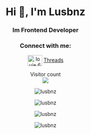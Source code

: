 <h1 align="center">Hi 👋, I'm Lusbnz</h1>
<h3 align="center">Im Frontend Developer</h3>

<h3 align="center">Connect with me:</h3>
<p align="center">
<a href="https://fb.com/louie.666" target="_blank"><img align="center" src="https://raw.githubusercontent.com/rahuldkjain/github-profile-readme-generator/master/src/images/icons/Social/facebook.svg" alt="louie.666" height="30" width="40" /></a>
<a href="https://www.threads.net/@lusbnz_" target="_blank">Threads</a>  
</p>

<p align="center"> 
  Visitor count<br>
  <img src="https://profile-counter.glitch.me/lusbnz/count.svg" />
</p>

<p align="center"><img align="center" src="https://github-readme-stats.vercel.app/api/top-langs?username=lusbnz&show_icons=true&locale=en" alt="lusbnz" /></p>

<p align="center"><img align="center" src="https://github-readme-stats.vercel.app/api?username=lusbnz&show=discussions_started&show_icons=true&locale=en&theme=tokyonight" alt="lusbnz" /></p>

<p align="center"><img align="center" src="https://github-readme-stats.vercel.app/api/wakatime?username=@lusbnz&" alt="lusbnz" /></p>

<p align="center"><img align="center" src="https://github-readme-streak-stats.herokuapp.com/?user=lusbnz&" alt="lusbnz" /></p>
